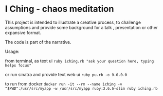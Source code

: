 # I Ching - chaos meditation

This project is intended to illustrate a creative process, to challenge assumptions and provide some background for a talk , presentation or other expansive format.

The code is part of the narrative.

Usage:

from terminal, as text ui 
```ruby iching.rb "ask your question here, typing helps focus"```

or run sinatra and provide text web ui
```ruby pu.rb -o 0.0.0.0 ```

to run from docker
```docker run -it --rm --name iching -v "$PWD":/usr/src/myapp -w /usr/src/myapp ruby:2.6.6-slim ruby iching.rb```